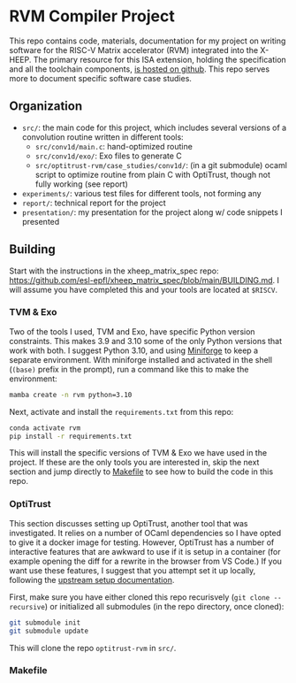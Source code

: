 # RVM Compiler Project

This repo contains code, materials, documentation for my project on writing software for the RISC-V Matrix accelerator (RVM) integrated into the X-HEEP. 
The primary resource for this ISA extension, holding the specification and all the toolchain components, [is hosted on github](https://github.com/esl-epfl/xheep_matrix_spec/tree/main). This repo serves more to document specific software case studies.

## Organization

* `src/`: the main code for this project, which includes several versions of a convolution routine written in different tools:
    * `src/conv1d/main.c`: hand-optimized routine
    * `src/conv1d/exo/`: Exo files to generate C
    * `src/optitrust-rvm/case_studies/conv1d/`: (in a git submodule) ocaml script to optimize routine from plain C with OptiTrust, though not fully working (see report)
* `experiments/`: various test files for different tools, not forming any 
* `report/`: technical report for the project
* `presentation/`: my presentation for the project along w/ code snippets I presented

## Building

Start with the instructions in the xheep_matrix_spec repo: https://github.com/esl-epfl/xheep_matrix_spec/blob/main/BUILDING.md. I will assume you have completed this and your tools are located at `$RISCV`.

### TVM & Exo

Two of the tools I used, TVM and Exo, have specific Python version constraints. This makes 3.9 and 3.10 some of the only Python versions that work with both. I suggest Python 3.10, and using [Miniforge](https://github.com/conda-forge/miniforge) to keep a separate environment. With miniforge installed and activated in the shell (`(base)` prefix in the prompt), run a command like this to make the environment:

```bash
mamba create -n rvm python=3.10
```

Next, activate and install the `requirements.txt` from this repo:

```bash
conda activate rvm
pip install -r requirements.txt
```

This will install the specific versions of TVM & Exo we have used in the project.
If these are the only tools you are interested in, skip the next section and jump directly to [Makefile](#makefile) to see how to build the code in this repo.

### OptiTrust

This section discusses setting up OptiTrust, another tool that was investigated. It relies on a number of OCaml dependencies so I have opted to give it a docker image for testing. However, OptiTrust has a number of interactive features that are awkward to use if it is setup in a container (for example opening the diff for a rewrite in the browser from VS Code.) If you want use these features, I suggest that you attempt set it up locally, following the [upstream setup documentation](https://github.com/charguer/optitrust).

First, make sure you have either cloned this repo recurisvely (`git clone --recursive`) or initialized all submodules (in the repo directory, once cloned):

```bash
git submodule init
git submodule update
```

This will clone the repo `optitrust-rvm` in `src/`. 

### Makefile

